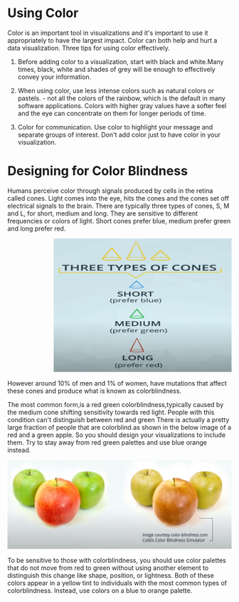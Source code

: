 ﻿
# Using Color

Color is an important tool in visualizations and it's important to use it appropriately to have the largest impact. Color can both help and hurt a data visualization. Three tips for using color effectively.

   1. Before adding color to a visualization, start with black and white.Many times, black, white and shades of grey will be enough to effectively convey your information. 

   2. When using color, use less intense colors such as natural colors or pastels.  - not all the colors of the rainbow, which is the default in many software applications. Colors with higher gray values have a softer feel and the eye can concentrate on them for longer periods of time. 

   3. Color for communication. Use color to highlight your message and separate groups of interest. Don't add color just to have color in your visualization.


# Designing for Color Blindness
Humans perceive color through signals produced by cells in the retina called cones. Light comes into the eye, hits the cones and the cones set off electrical signals to the brain. There are typically three types of cones, S,
M and L, for short, medium and long. They are sensitive to different frequencies or colors of light. Short cones prefer blue,
medium prefer green and long prefer red. 

 <p align="right">
  <img src="../img/20.PNG" alt="" width="400" height="300" >
 </p>

 However around 10% of men and 1% of women, have mutations that affect these cones and produce what is known as colorblindness. 



 The most common form,is a red green colorblindness,typically caused by the medium cone shifting sensitivity towards red light. People with this condition can't distinguish between red and green
There is actually a pretty large fraction of people that are colorblind.as shown in the below image of a red and a green apple.
So you should design your visualizations to include them. Try to stay away from red green palettes and use blue orange instead.

 <p align="right">
  <img src="../img/21.PNG" alt="" width="600" height="200" >
 </p>

To be sensitive to those with colorblindness, you should use color palettes that do not move from red to green without using another element to distinguish this change like shape, position, or lightness. Both of these colors appear in a yellow tint to individuals with the most common types of colorblindness. Instead, use colors on a blue to orange palette.
